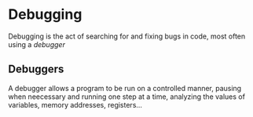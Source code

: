 # Debugging
Debugging is the act of searching for and fixing bugs in code, most often using a *debugger*

## Debuggers
A debugger allows a program to be run on a controlled manner, pausing when neecessary and running one step at a time, analyzing the values of variables, memory addresses, registers...  
